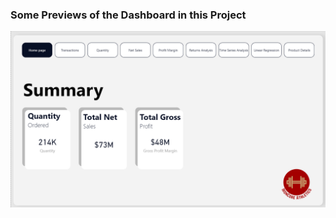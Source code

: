   ### Some Previews of the Dashboard in this Project

<p align="center">
  <img src="https://raw.githubusercontent.com/ShaheerHussain-DataScience/Shaheer-Hussain-Data-Science-Portfolio/main/Power_BI/JUL23%20-%20Data%20%26%20Business%20Insight%20ADA%20Module/Home.png" alt="Home Dashboard" width="800">
</p>

